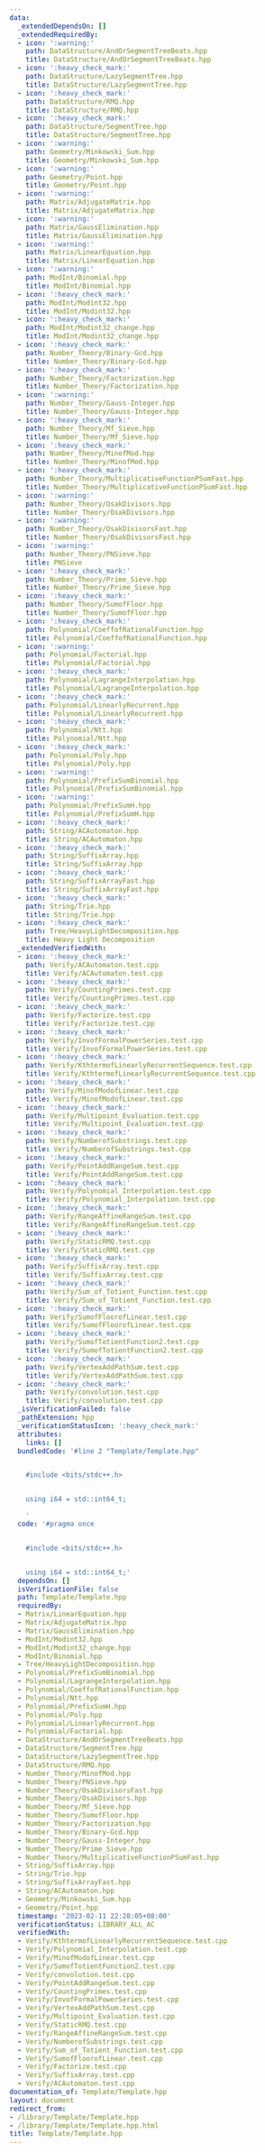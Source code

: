 ```yaml
---
data:
  _extendedDependsOn: []
  _extendedRequiredBy:
  - icon: ':warning:'
    path: DataStructure/AndOrSegmentTreeBeats.hpp
    title: DataStructure/AndOrSegmentTreeBeats.hpp
  - icon: ':heavy_check_mark:'
    path: DataStructure/LazySegmentTree.hpp
    title: DataStructure/LazySegmentTree.hpp
  - icon: ':heavy_check_mark:'
    path: DataStructure/RMQ.hpp
    title: DataStructure/RMQ.hpp
  - icon: ':heavy_check_mark:'
    path: DataStructure/SegmentTree.hpp
    title: DataStructure/SegmentTree.hpp
  - icon: ':warning:'
    path: Geometry/Minkowski_Sum.hpp
    title: Geometry/Minkowski_Sum.hpp
  - icon: ':warning:'
    path: Geometry/Point.hpp
    title: Geometry/Point.hpp
  - icon: ':warning:'
    path: Matrix/AdjugateMatrix.hpp
    title: Matrix/AdjugateMatrix.hpp
  - icon: ':warning:'
    path: Matrix/GaussElimination.hpp
    title: Matrix/GaussElimination.hpp
  - icon: ':warning:'
    path: Matrix/LinearEquation.hpp
    title: Matrix/LinearEquation.hpp
  - icon: ':warning:'
    path: ModInt/Binomial.hpp
    title: ModInt/Binomial.hpp
  - icon: ':heavy_check_mark:'
    path: ModInt/Modint32.hpp
    title: ModInt/Modint32.hpp
  - icon: ':heavy_check_mark:'
    path: ModInt/Modint32_change.hpp
    title: ModInt/Modint32_change.hpp
  - icon: ':heavy_check_mark:'
    path: Number_Theory/Binary-Gcd.hpp
    title: Number_Theory/Binary-Gcd.hpp
  - icon: ':heavy_check_mark:'
    path: Number_Theory/Factorization.hpp
    title: Number_Theory/Factorization.hpp
  - icon: ':warning:'
    path: Number_Theory/Gauss-Integer.hpp
    title: Number_Theory/Gauss-Integer.hpp
  - icon: ':heavy_check_mark:'
    path: Number_Theory/Mf_Sieve.hpp
    title: Number_Theory/Mf_Sieve.hpp
  - icon: ':heavy_check_mark:'
    path: Number_Theory/MinofMod.hpp
    title: Number_Theory/MinofMod.hpp
  - icon: ':heavy_check_mark:'
    path: Number_Theory/MultiplicativeFunctionPSumFast.hpp
    title: Number_Theory/MultiplicativeFunctionPSumFast.hpp
  - icon: ':warning:'
    path: Number_Theory/OsakDivisors.hpp
    title: Number_Theory/OsakDivisors.hpp
  - icon: ':warning:'
    path: Number_Theory/OsakDivisorsFast.hpp
    title: Number_Theory/OsakDivisorsFast.hpp
  - icon: ':warning:'
    path: Number_Theory/PNSieve.hpp
    title: PNSieve
  - icon: ':heavy_check_mark:'
    path: Number_Theory/Prime_Sieve.hpp
    title: Number_Theory/Prime_Sieve.hpp
  - icon: ':heavy_check_mark:'
    path: Number_Theory/SumofFloor.hpp
    title: Number_Theory/SumofFloor.hpp
  - icon: ':heavy_check_mark:'
    path: Polynomial/CoeffofRationalFunction.hpp
    title: Polynomial/CoeffofRationalFunction.hpp
  - icon: ':warning:'
    path: Polynomial/Factorial.hpp
    title: Polynomial/Factorial.hpp
  - icon: ':heavy_check_mark:'
    path: Polynomial/LagrangeInterpolation.hpp
    title: Polynomial/LagrangeInterpolation.hpp
  - icon: ':heavy_check_mark:'
    path: Polynomial/LinearlyRecurrent.hpp
    title: Polynomial/LinearlyRecurrent.hpp
  - icon: ':heavy_check_mark:'
    path: Polynomial/Ntt.hpp
    title: Polynomial/Ntt.hpp
  - icon: ':heavy_check_mark:'
    path: Polynomial/Poly.hpp
    title: Polynomial/Poly.hpp
  - icon: ':warning:'
    path: Polynomial/PrefixSumBinomial.hpp
    title: Polynomial/PrefixSumBinomial.hpp
  - icon: ':warning:'
    path: Polynomial/PrefixSumH.hpp
    title: Polynomial/PrefixSumH.hpp
  - icon: ':heavy_check_mark:'
    path: String/ACAutomaton.hpp
    title: String/ACAutomaton.hpp
  - icon: ':heavy_check_mark:'
    path: String/SuffixArray.hpp
    title: String/SuffixArray.hpp
  - icon: ':heavy_check_mark:'
    path: String/SuffixArrayFast.hpp
    title: String/SuffixArrayFast.hpp
  - icon: ':heavy_check_mark:'
    path: String/Trie.hpp
    title: String/Trie.hpp
  - icon: ':heavy_check_mark:'
    path: Tree/HeavyLightDecomposition.hpp
    title: Heavy Light Decomposition
  _extendedVerifiedWith:
  - icon: ':heavy_check_mark:'
    path: Verify/ACAutomaton.test.cpp
    title: Verify/ACAutomaton.test.cpp
  - icon: ':heavy_check_mark:'
    path: Verify/CountingPrimes.test.cpp
    title: Verify/CountingPrimes.test.cpp
  - icon: ':heavy_check_mark:'
    path: Verify/Factorize.test.cpp
    title: Verify/Factorize.test.cpp
  - icon: ':heavy_check_mark:'
    path: Verify/InvofFormalPowerSeries.test.cpp
    title: Verify/InvofFormalPowerSeries.test.cpp
  - icon: ':heavy_check_mark:'
    path: Verify/KthtermofLinearlyRecurrentSequence.test.cpp
    title: Verify/KthtermofLinearlyRecurrentSequence.test.cpp
  - icon: ':heavy_check_mark:'
    path: Verify/MinofModofLinear.test.cpp
    title: Verify/MinofModofLinear.test.cpp
  - icon: ':heavy_check_mark:'
    path: Verify/Multipoint_Evaluation.test.cpp
    title: Verify/Multipoint_Evaluation.test.cpp
  - icon: ':heavy_check_mark:'
    path: Verify/NumberofSubstrings.test.cpp
    title: Verify/NumberofSubstrings.test.cpp
  - icon: ':heavy_check_mark:'
    path: Verify/PointAddRangeSum.test.cpp
    title: Verify/PointAddRangeSum.test.cpp
  - icon: ':heavy_check_mark:'
    path: Verify/Polynomial_Interpolation.test.cpp
    title: Verify/Polynomial_Interpolation.test.cpp
  - icon: ':heavy_check_mark:'
    path: Verify/RangeAffineRangeSum.test.cpp
    title: Verify/RangeAffineRangeSum.test.cpp
  - icon: ':heavy_check_mark:'
    path: Verify/StaticRMQ.test.cpp
    title: Verify/StaticRMQ.test.cpp
  - icon: ':heavy_check_mark:'
    path: Verify/SuffixArray.test.cpp
    title: Verify/SuffixArray.test.cpp
  - icon: ':heavy_check_mark:'
    path: Verify/Sum_of_Totient_Function.test.cpp
    title: Verify/Sum_of_Totient_Function.test.cpp
  - icon: ':heavy_check_mark:'
    path: Verify/SumofFloorofLinear.test.cpp
    title: Verify/SumofFloorofLinear.test.cpp
  - icon: ':heavy_check_mark:'
    path: Verify/SumofTotientFunction2.test.cpp
    title: Verify/SumofTotientFunction2.test.cpp
  - icon: ':heavy_check_mark:'
    path: Verify/VertexAddPathSum.test.cpp
    title: Verify/VertexAddPathSum.test.cpp
  - icon: ':heavy_check_mark:'
    path: Verify/convolution.test.cpp
    title: Verify/convolution.test.cpp
  _isVerificationFailed: false
  _pathExtension: hpp
  _verificationStatusIcon: ':heavy_check_mark:'
  attributes:
    links: []
  bundledCode: '#line 2 "Template/Template.hpp"


    #include <bits/stdc++.h>


    using i64 = std::int64_t;

    '
  code: '#pragma once


    #include <bits/stdc++.h>


    using i64 = std::int64_t;'
  dependsOn: []
  isVerificationFile: false
  path: Template/Template.hpp
  requiredBy:
  - Matrix/LinearEquation.hpp
  - Matrix/AdjugateMatrix.hpp
  - Matrix/GaussElimination.hpp
  - ModInt/Modint32.hpp
  - ModInt/Modint32_change.hpp
  - ModInt/Binomial.hpp
  - Tree/HeavyLightDecomposition.hpp
  - Polynomial/PrefixSumBinomial.hpp
  - Polynomial/LagrangeInterpolation.hpp
  - Polynomial/CoeffofRationalFunction.hpp
  - Polynomial/Ntt.hpp
  - Polynomial/PrefixSumH.hpp
  - Polynomial/Poly.hpp
  - Polynomial/LinearlyRecurrent.hpp
  - Polynomial/Factorial.hpp
  - DataStructure/AndOrSegmentTreeBeats.hpp
  - DataStructure/SegmentTree.hpp
  - DataStructure/LazySegmentTree.hpp
  - DataStructure/RMQ.hpp
  - Number_Theory/MinofMod.hpp
  - Number_Theory/PNSieve.hpp
  - Number_Theory/OsakDivisorsFast.hpp
  - Number_Theory/OsakDivisors.hpp
  - Number_Theory/Mf_Sieve.hpp
  - Number_Theory/SumofFloor.hpp
  - Number_Theory/Factorization.hpp
  - Number_Theory/Binary-Gcd.hpp
  - Number_Theory/Gauss-Integer.hpp
  - Number_Theory/Prime_Sieve.hpp
  - Number_Theory/MultiplicativeFunctionPSumFast.hpp
  - String/SuffixArray.hpp
  - String/Trie.hpp
  - String/SuffixArrayFast.hpp
  - String/ACAutomaton.hpp
  - Geometry/Minkowski_Sum.hpp
  - Geometry/Point.hpp
  timestamp: '2023-02-11 22:28:05+08:00'
  verificationStatus: LIBRARY_ALL_AC
  verifiedWith:
  - Verify/KthtermofLinearlyRecurrentSequence.test.cpp
  - Verify/Polynomial_Interpolation.test.cpp
  - Verify/MinofModofLinear.test.cpp
  - Verify/SumofTotientFunction2.test.cpp
  - Verify/convolution.test.cpp
  - Verify/PointAddRangeSum.test.cpp
  - Verify/CountingPrimes.test.cpp
  - Verify/InvofFormalPowerSeries.test.cpp
  - Verify/VertexAddPathSum.test.cpp
  - Verify/Multipoint_Evaluation.test.cpp
  - Verify/StaticRMQ.test.cpp
  - Verify/RangeAffineRangeSum.test.cpp
  - Verify/NumberofSubstrings.test.cpp
  - Verify/Sum_of_Totient_Function.test.cpp
  - Verify/SumofFloorofLinear.test.cpp
  - Verify/Factorize.test.cpp
  - Verify/SuffixArray.test.cpp
  - Verify/ACAutomaton.test.cpp
documentation_of: Template/Template.hpp
layout: document
redirect_from:
- /library/Template/Template.hpp
- /library/Template/Template.hpp.html
title: Template/Template.hpp
---
```

